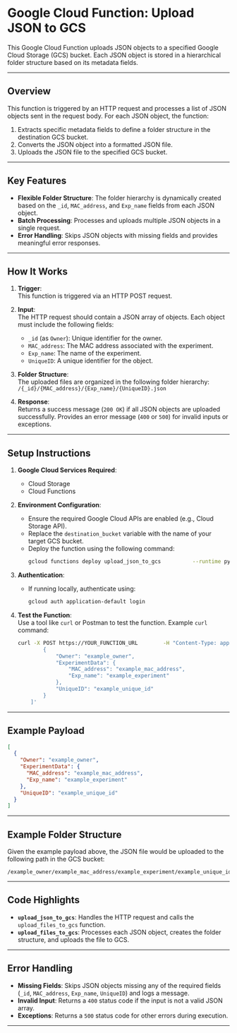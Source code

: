
# Google Cloud Function: Upload JSON to GCS

This Google Cloud Function uploads JSON objects to a specified Google Cloud Storage (GCS) bucket. Each JSON object is stored in a hierarchical folder structure based on its metadata fields.

---

## Overview

This function is triggered by an HTTP request and processes a list of JSON objects sent in the request body. For each JSON object, the function:
1. Extracts specific metadata fields to define a folder structure in the destination GCS bucket.
2. Converts the JSON object into a formatted JSON file.
3. Uploads the JSON file to the specified GCS bucket.

---

## Key Features
- **Flexible Folder Structure**: The folder hierarchy is dynamically created based on the `_id`, `MAC_address`, and `Exp_name` fields from each JSON object.
- **Batch Processing**: Processes and uploads multiple JSON objects in a single request.
- **Error Handling**: Skips JSON objects with missing fields and provides meaningful error responses.

---

## How It Works
1. **Trigger**:  
   This function is triggered via an HTTP POST request.

2. **Input**:  
   The HTTP request should contain a JSON array of objects. Each object must include the following fields:  
   - `_id` (as `Owner`): Unique identifier for the owner.
   - `MAC_address`: The MAC address associated with the experiment.
   - `Exp_name`: The name of the experiment.
   - `UniqueID`: A unique identifier for the object.

3. **Folder Structure**:  
   The uploaded files are organized in the following folder hierarchy:  
   `/{_id}/{MAC_address}/{Exp_name}/{UniqueID}.json`

4. **Response**:  
   Returns a success message (`200 OK`) if all JSON objects are uploaded successfully. Provides an error message (`400` or `500`) for invalid inputs or exceptions.

---

## Setup Instructions
1. **Google Cloud Services Required**:
   - Cloud Storage
   - Cloud Functions

2. **Environment Configuration**:
   - Ensure the required Google Cloud APIs are enabled (e.g., Cloud Storage API).  
   - Replace the `destination_bucket` variable with the name of your target GCS bucket.
   - Deploy the function using the following command:
     ```bash
     gcloud functions deploy upload_json_to_gcs          --runtime python39          --trigger-http          --allow-unauthenticated
     ```

3. **Authentication**:
   - If running locally, authenticate using:
     ```bash
     gcloud auth application-default login
     ```

4. **Test the Function**:  
   Use a tool like `curl` or Postman to test the function. Example `curl` command:
   ```bash
   curl -X POST https://YOUR_FUNCTION_URL        -H "Content-Type: application/json"        -d '[
           {
               "Owner": "example_owner",
               "ExperimentData": {
                   "MAC_address": "example_mac_address",
                   "Exp_name": "example_experiment"
               },
               "UniqueID": "example_unique_id"
           }
       ]'
   ```

---

## Example Payload
```json
[
  {
    "Owner": "example_owner",
    "ExperimentData": {
      "MAC_address": "example_mac_address",
      "Exp_name": "example_experiment"
    },
    "UniqueID": "example_unique_id"
  }
]
```

---

## Example Folder Structure
Given the example payload above, the JSON file would be uploaded to the following path in the GCS bucket:  
```
/example_owner/example_mac_address/example_experiment/example_unique_id.json
```

---

## Code Highlights
- **`upload_json_to_gcs`**: Handles the HTTP request and calls the `upload_files_to_gcs` function.
- **`upload_files_to_gcs`**: Processes each JSON object, creates the folder structure, and uploads the file to GCS.

---

## Error Handling
- **Missing Fields**: Skips JSON objects missing any of the required fields (`_id`, `MAC_address`, `Exp_name`, `UniqueID`) and logs a message.
- **Invalid Input**: Returns a `400` status code if the input is not a valid JSON array.
- **Exceptions**: Returns a `500` status code for other errors during execution.

---
